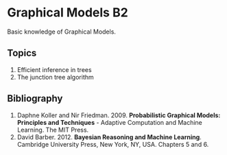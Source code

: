 # Graphical Models B2
Basic knowledge of Graphical Models.

## Topics
1.	Efficient inference in trees
2.	The junction tree algorithm

## Bibliography
1. Daphne Koller and Nir Friedman. 2009. **Probabilistic Graphical Models: Principles and Techniques** - Adaptive Computation and Machine Learning. The MIT Press.
2. David Barber. 2012. **Bayesian Reasoning and Machine Learning**. Cambridge University Press, New York, NY, USA. Chapters 5 and 6.